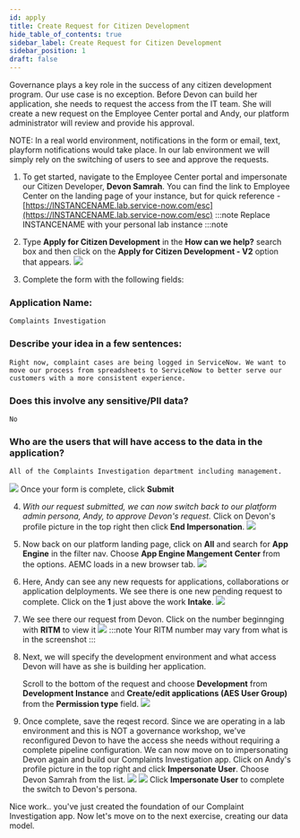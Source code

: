 ```yaml
---
id: apply
title: Create Request for Citizen Development
hide_table_of_contents: true
sidebar_label: Create Request for Citizen Development
sidebar_position: 1
draft: false
---
```


Governance plays a key role in the success of any citizen development program. Our use case is no exception. Before Devon can build her application, she needs to request the access from the IT team. She will create a new request on the Employee Center portal and Andy, our platform administrator will review and provide his approval. 

NOTE: In a real world environment, notifications in the form or email, text, playform notifications would take place. In our lab environment we will simply rely on the switching of users to see and approve the requests.

1. To get started, navigate to the Employee Center portal and impersonate our Citizen Developer, **Devon Samrah**. You can find the link to Employee Center on the landing page of your instance, but for quick reference - 
[https://INSTANCENAME.lab.service-now.com/esc](https://INSTANCENAME.lab.service-now.com/esc) 
:::note
Replace INSTANCENAME with your personal lab instance
:::note


2. Type **Apply for Citizen Development** in the **How can we help?** search box and then click on the **Apply for Citizen Development - V2** option that appears.
![](../images/2023-09-11-10-35-05.png)


3. Complete the form with the following fields:

 ### Application Name: 
 ```
 Complaints Investigation
 ```

 ### Describe your idea in a few sentences:
 ```
 Right now, complaint cases are being logged in ServiceNow. We want to move our process from spreadsheets to ServiceNow to better serve our customers with a more consistent experience.
 ```

 ### Does this involve any sensitive/PII data?
 ```
 No
 ```

 ### Who are the users that will have access to the data in the application?
 ```
 All of the Complaints Investigation department including management.
 ``` 
 ![](../images/2023-09-11-10-39-29.png)
  Once your form is complete, click **Submit**


4. *With our request submitted, we can now switch back to our platform admin persona, Andy, to approve Devon's request.*
Click on Devon's profile picture in the top right then click **End Impersonation**.
![](../images/2023-09-11-11-00-49.png)


5. Now back on our platform landing page, click on **All** and search for **App Engine** in the filter nav. Choose **App Engine Mangement Center** from the options. AEMC loads in a new browser tab.
![](../images/2023-09-11-11-03-33.png)


6. Here, Andy can see any new requests for applications, collaborations or application delployments. We see there is one new pending request to complete. Click on the **1** just above the work **Intake**.
![](../images/2023-09-11-11-20-55.png)


7. We see there our request from Devon. Click on the number beginnging with **RITM** to view it
![](../images/2023-09-11-11-22-18.png)
:::note
Your RITM number may vary from what is in the screenshot
:::


8. Next, we will specify the development environment and what access Devon will have as she is building her application. 

   Scroll to the bottom of the request and choose **Development** from **Development Instance** and **Create/edit applications (AES User Group)** from the **Permission type** field.
![](../images/2023-09-11-11-34-12.png)


9. Once complete, save the reqest record. Since we are operating in a lab environment and this is NOT a governance workshop, we've reconfigured Devon to have the access she needs without requiring a complete pipeline configuration. We can now move on to impersonating  Devon again and build our Complaints Investigation app.
Click on Andy's profile picture in the top right and click **Impersonate User**. Choose Devon Samrah from the list.
![](../images/2023-09-11-11-48-19.png)
![](../images/2023-09-11-11-48-36.png)
Click **Impersonate User** to complete the switch to Devon's persona.
   

Nice work.. you've just created the foundation of our Complaint Investigation app. Now let's move on to the next exercise, creating our data model.